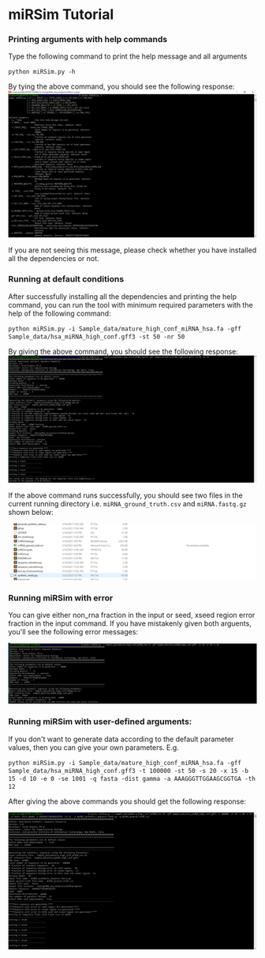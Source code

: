 # miRSim Tutorial

### Printing arguments with help commands
Type the following command to print the help message and all arguments
```
python miRSim.py -h
```
By tying the above command, you should see the following response:
![Help Command](Screenshots/Help_command_screenshot.png)

If you are not seeing this message, please check whether you have installed all the dependencies or not.

### Running at default conditions
After successfully installing all the dependencies and printing the help command, you can run the tool with minimum required parameters with the help of the following command:

```
python miRSim.py -i Sample_data/mature_high_conf_miRNA_hsa.fa -gff Sample_data/hsa_miRNA_high_conf.gff3 -st 50 -nr 50
```

By giving the above command, you should see the following response:
![Running at Default Parameters](Screenshots/Default_condition_screenshot.png)

If the above command runs successfully, you should see two files in the current running directory i.e. `miRNA_ground_truth.csv` and `miRNA.fastq.gz` shown below:

![Running at Default Parameters Results](Screenshots/default_commmand_output.png)

### Running miRSim with error

You can give either non_rna fraction in the input or seed, xseed region error fraction in the input command. If you have mistakenly given both arguents, you'll see the following error messages:

![Error Message 1](Screenshots/Error_screenshot.png)

### Running miRSim with user-defined arguments:
If you don't want to generate data according to the default parameter values, then you can give your own parameters. E.g.

```
python miRSim.py -i Sample_data/mature_high_conf_miRNA_hsa.fa -gff Sample_data/hsa_miRNA_high_conf.gff3 -t 100000 -st 50 -s 20 -x 15 -b 15 -d 10 -e 0 -se 1001 -q fasta -dist gamma -a AAAGGGTTGGAAGCGGTGA -th 12
```
After giving the above commands you should get the following response:

![Error Message 1](Screenshots/User_defined_parameters.png)
